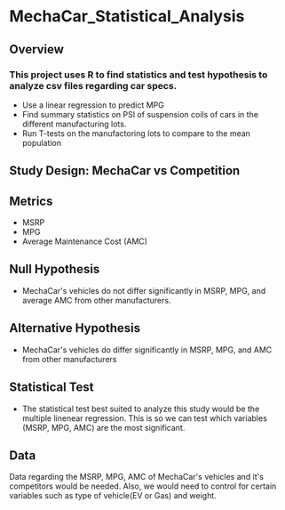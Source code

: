 # MechaCar_Statistical_Analysis

## Overview
### This project uses R to find statistics and test hypothesis to analyze csv files regarding car specs. 

- Use a linear regression to predict MPG
- Find summary statistics on PSI of suspension coils of cars in the different manufacturing lots.
- Run T-tests on the manufactoring lots to compare to the mean population
  
## Study Design: MechaCar vs Competition

## Metrics

- MSRP
- MPG
- Average Maintenance Cost (AMC)

## Null Hypothesis

- MechaCar's vehicles do not differ significantly in MSRP, MPG, and average AMC from other manufacturers.

##  Alternative Hypothesis

- MechaCar's vehicles do differ significantly in MSRP, MPG, and AMC from other manufacturers

## Statistical Test

- The statistical test best suited to analyze this study would be the multiple linenear regression. This is so we can test which variables (MSRP, MPG, AMC) are the most significant.

## Data

Data regarding the MSRP, MPG, AMC of MechaCar's vehicles and it's competitors would be needed. Also, we would need to control for certain variables such as type of vehicle(EV or Gas) and weight.
